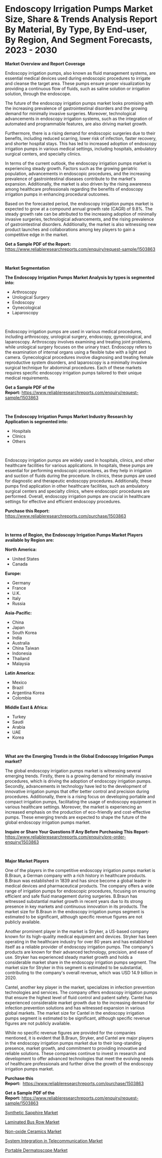 <p><h1>Endoscopy Irrigation Pumps Market Size, Share & Trends Analysis Report By Material, By Type, By End-user, By Region, And Segment Forecasts, 2023 - 2030</h1></p><p><strong>Market Overview and Report Coverage</strong></p>
<p><p>Endoscopy irrigation pumps, also known as fluid management systems, are essential medical devices used during endoscopic procedures to irrigate and cleanse the target area. These pumps ensure proper visualization by providing a continuous flow of fluids, such as saline solution or irrigation solution, through the endoscope.</p><p>The future of the endoscopy irrigation pumps market looks promising with the increasing prevalence of gastrointestinal disorders and the growing demand for minimally invasive surgeries. Moreover, technological advancements in endoscopy irrigation systems, such as the integration of automated and programmable features, are also driving market growth.</p><p>Furthermore, there is a rising demand for endoscopic surgeries due to their benefits, including reduced scarring, lower risk of infection, faster recovery, and shorter hospital stays. This has led to increased adoption of endoscopy irrigation pumps in various medical settings, including hospitals, ambulatory surgical centers, and specialty clinics.</p><p>In terms of the current outlook, the endoscopy irrigation pumps market is experiencing steady growth. Factors such as the growing geriatric population, advancements in endoscopic procedures, and the increasing prevalence of gastrointestinal diseases contribute to the market's expansion. Additionally, the market is also driven by the rising awareness among healthcare professionals regarding the benefits of endoscopy irrigation pumps in enhancing procedural outcomes.</p><p>Based on the forecasted period, the endoscopy irrigation pumps market is expected to grow at a compound annual growth rate (CAGR) of 9.8%. The steady growth rate can be attributed to the increasing adoption of minimally invasive surgeries, technological advancements, and the rising prevalence of gastrointestinal disorders. Additionally, the market is also witnessing new product launches and collaborations among key players to gain a competitive edge in the market.</p></p>
<p><strong>Get a Sample PDF of the Report:</strong> <a href="https://www.reliableresearchreports.com/enquiry/request-sample/1503863">https://www.reliableresearchreports.com/enquiry/request-sample/1503863</a></p>
<p>&nbsp;</p>
<p><strong>Market Segmentation</strong></p>
<p><strong>The Endoscopy Irrigation Pumps Market Analysis by types is segmented into:</strong></p>
<p><ul><li>Arthroscopy</li><li>Urological Surgery</li><li>Endoscopy</li><li>Gynecological</li><li>Laparoscopy</li></ul></p>
<p>&nbsp;</p>
<p><p>Endoscopy irrigation pumps are used in various medical procedures, including arthroscopy, urological surgery, endoscopy, gynecological, and laparoscopy. Arthroscopy involves examining and treating joint problems, while urological surgery focuses on the urinary tract. Endoscopy refers to the examination of internal organs using a flexible tube with a light and camera. Gynecological procedures involve diagnosing and treating female reproductive system disorders, and laparoscopy is a minimally invasive surgical technique for abdominal procedures. Each of these markets requires specific endoscopy irrigation pumps tailored to their unique medical requirements.</p></p>
<p><strong>Get a Sample PDF of the Report:</strong>&nbsp;<a href="https://www.reliableresearchreports.com/enquiry/request-sample/1503863">https://www.reliableresearchreports.com/enquiry/request-sample/1503863</a></p>
<p>&nbsp;</p>
<p><strong>The Endoscopy Irrigation Pumps Market Industry Research by Application is segmented into:</strong></p>
<p><ul><li>Hospitals</li><li>Clinics</li><li>Others</li></ul></p>
<p>&nbsp;</p>
<p><p>Endoscopy irrigation pumps are widely used in hospitals, clinics, and other healthcare facilities for various applications. In hospitals, these pumps are essential for performing endoscopic procedures, as they help in irrigation and suction of fluids during the procedure. In clinics, these pumps are used for diagnostic and therapeutic endoscopy procedures. Additionally, these pumps find application in other healthcare facilities, such as ambulatory surgical centers and specialty clinics, where endoscopic procedures are performed. Overall, endoscopy irrigation pumps are crucial in healthcare settings for effective and efficient endoscopy procedures.</p></p>
<p><strong>Purchase this Report:</strong>&nbsp; <a href="https://www.reliableresearchreports.com/purchase/1503863">https://www.reliableresearchreports.com/purchase/1503863</a></p>
<p>&nbsp;</p>
<p><strong>In terms of Region, the Endoscopy Irrigation Pumps Market Players available by Region are:</strong></p>
<p>
    <p> <strong> North America: </strong>
        <ul>
            <li>United States</li>
            <li>Canada</li>
        </ul>
        </p> 
    <p> <strong> Europe: </strong>
        <ul>
            <li>Germany</li>
            <li>France</li>
            <li>U.K.</li>
            <li>Italy</li>
            <li>Russia</li>
        </ul>
        </p> 
    <p> <strong> Asia-Pacific: </strong>
        <ul>
            <li>China</li>
            <li>Japan</li>
            <li>South Korea</li>
            <li>India</li>
            <li>Australia</li>
            <li>China Taiwan</li>
            <li>Indonesia</li>
            <li>Thailand</li>
            <li>Malaysia</li>
        </ul>
        </p> 
    <p> <strong> Latin America: </strong>
        <ul>
            <li>Mexico</li>
            <li>Brazil</li>
            <li>Argentina Korea</li>
            <li>Colombia</li>
        </ul>
        </p> 
    <p> <strong> Middle East & Africa: </strong>
        <ul>
            <li>Turkey</li>
            <li>Saudi</li>
            <li>Arabia</li>
            <li>UAE</li>
            <li>Korea</li>
        </ul>
    </p>
    </p>
<p>&nbsp;</p>
<p><strong>What are the Emerging Trends in the Global Endoscopy Irrigation Pumps market?</strong></p>
<p><p>The global endoscopy irrigation pumps market is witnessing several emerging trends. Firstly, there is a growing demand for minimally invasive procedures, which is driving the adoption of endoscopy irrigation pumps. Secondly, advancements in technology have led to the development of innovative irrigation pumps that offer better control and precision during procedures. Additionally, there is a rising focus on developing portable and compact irrigation pumps, facilitating the usage of endoscopy equipment in various healthcare settings. Moreover, the market is experiencing an increased emphasis on the production of eco-friendly and cost-effective pumps. These emerging trends are expected to shape the future of the global endoscopy irrigation pumps market.</p></p>
<p><strong>Inquire or Share Your Questions If Any Before Purchasing This Report</strong>- <a href="https://www.reliableresearchreports.com/enquiry/pre-order-enquiry/1503863">https://www.reliableresearchreports.com/enquiry/pre-order-enquiry/1503863</a></p>
<p>&nbsp;</p>
<p><strong>Major Market Players</strong></p>
<p><p>One of the players in the competitive endoscopy irrigation pumps market is B.Braun, a German company with a rich history in healthcare products. B.Braun was established in 1839 and has since become a global leader in medical devices and pharmaceutical products. The company offers a wide range of irrigation pumps for endoscopic procedures, focusing on ensuring efficient and safe fluid management during surgeries. B.Braun has witnessed substantial market growth in recent years due to its strong presence in key markets and continuous innovation in its products. The market size for B.Braun in the endoscopy irrigation pumps segment is estimated to be significant, although specific revenue figures are not publicly available.</p><p>Another prominent player in the market is Stryker, a US-based company known for its high-quality medical equipment and devices. Stryker has been operating in the healthcare industry for over 80 years and has established itself as a reliable provider of endoscopy irrigation pumps. The company's products are known for their advanced technology, precision, and ease of use. Stryker has experienced steady market growth and holds a considerable market share in the endoscopy irrigation pumps segment. The market size for Stryker in this segment is estimated to be substantial, contributing to the company's overall revenue, which was USD 14.9 billion in 2020.</p><p>Cantel, another key player in the market, specializes in infection prevention technologies and services. The company offers endoscopy irrigation pumps that ensure the highest level of fluid control and patient safety. Cantel has experienced considerable market growth due to the increasing demand for infection prevention solutions and has witnessed expansion in various global markets. The market size for Cantel in the endoscopy irrigation pumps segment is estimated to be significant, although specific revenue figures are not publicly available.</p><p>While no specific revenue figures are provided for the companies mentioned, it is evident that B.Braun, Stryker, and Cantel are major players in the endoscopy irrigation pumps market due to their long-standing presence, market growth, and commitment to providing innovative and reliable solutions. These companies continue to invest in research and development to offer advanced technologies that meet the evolving needs of healthcare professionals and further drive the growth of the endoscopy irrigation pumps market.</p></p>
<p><strong>Purchase this Report:</strong>&nbsp;&nbsp;<a href="https://www.reliableresearchreports.com/purchase/1503863">https://www.reliableresearchreports.com/purchase/1503863</a></p>
<p></p>
<p><strong>Get a Sample PDF of the Report:</strong>&nbsp;<a href="https://www.reliableresearchreports.com/enquiry/request-sample/1503863">https://www.reliableresearchreports.com/enquiry/request-sample/1503863</a></p>
<p><p><a href="https://medium.com/@karinaokon2662/synthetic-sapphire-market-size-growth-forecast-2023-2030-61392e529e6d">Synthetic Sapphire Market</a></p><p><a href="https://www.linkedin.com/pulse/laminated-bus-row-market-challenges-opportunities-growth/">Laminated Bus Row Market</a></p><p><a href="https://www.linkedin.com/pulse/non-oxide-ceramics-market-size-2023-2030-global-industrial/">Non-oxide Ceramics Market</a></p><p><a href="https://medium.com/@sachintenrp23/system-integration-in-telecommunication-market-the-key-to-successful-business-strategy-forecast-91e4d29fd6da">System Integration in Telecommunication Market</a></p><p><a href="https://www.linkedin.com/pulse/portable-dermatoscope-market-size-share-global-analysis-report/">Portable Dermatoscope Market</a></p></p>